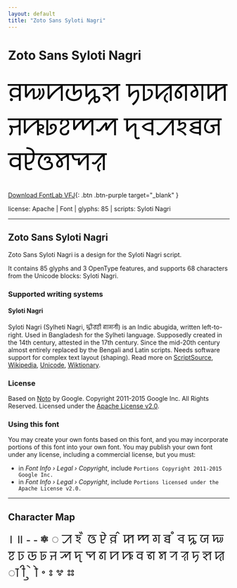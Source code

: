 ```yaml
---
layout: default
title: "Zoto Sans Syloti Nagri"
---
```


# Zoto Sans Syloti Nagri

<div contenteditable="true" style="font-family: 'Zoto Sans Syloti Nagri'; font-size: 4em; color:black; margin: 0.5em 0 0.5em 0; line-height: 1.4em;">
ꠅꠏꠙꠒꠍꠡ ꠠꠑꠢꠘꠉꠇ ꠔꠚꠓꠐꠈꠕ ꠖꠌꠀꠁꠊꠎ ꠛꠄꠃꠝꠗꠟ
</div>

[Download FontLab VFJ](https://downgit.github.io/#/home?url=https://github.com/fontlabcom/getgo-fonts/blob/main/getgo-fonts/apache/zotosans/zotosans-sylotinagri.ttf){: .btn .btn-purple target="_blank" }

license: Apache \| Font \| glyphs: 85 \| scripts: Syloti Nagri

---


## Zoto Sans Syloti Nagri

Zoto Sans Syloti Nagri is a design for the Syloti Nagri script.

It contains 85 glyphs and 3 OpenType features, and supports 68 characters from the Unicode blocks: Syloti Nagri.


### Supported writing systems


#### Syloti Nagri

Syloti Nagri (Sylheti Nagri, ꠍꠤꠟꠐꠤ ꠘꠣꠉꠞꠤ) is an Indic abugida, written left-to-right. Used in Bangladesh for the Sylheti language. Supposedly created in the 14th century, attested in the 17th century. Since the mid-20th century almost entirely replaced by the Bengali and Latin scripts. Needs software support for complex text layout (shaping). Read more on [ScriptSource](https://scriptsource.org/scr/Sylo), [Wikipedia](https://en.wikipedia.org/wiki/ISO_15924:Sylo), [Unicode](https://www.unicode.org/versions/Unicode13.0.0/ch15.pdf#G59104), [Wiktionary](https://en.wiktionary.org/wiki/Category:Syloti_Nagri_script).


### License

Based on [Noto](https://github.com/notofonts) by Google. Copyright 2011-2015 Google Inc. All Rights Reserved. Licensed under the [Apache License v2.0](https://www.apache.org/licenses/LICENSE-2.0.txt).

### Using this font

You may create your own fonts based on this font, and you may incorporate portions of this font into your own font. You may publish your own font under any license, including a commercial license, but you must:

- in _Font Info › Legal › Copyright_, include `Portions Copyright 2011-2015 Google Inc.`
- in _Font Info › Legal › Copyright_, include `Portions licensed under the Apache License v2.0.`


---

## Character Map

<div style="font-family: 'Zoto Sans Syloti Nagri'; font-size: 2em;">
। ॥ ‐ ‑ ⁕ ◌ ꠀ ꠁ ꠂ ꠃ ꠄ ꠅ ꠆ ꠇ ꠈ ꠉ ꠊ ꠋ ꠌ ꠍ ꠎ ꠏ ꠐ ꠑ ꠒ ꠓ ꠔ ꠕ ꠖ ꠗ ꠘ ꠙ ꠚ ꠛ ꠜ ꠝ ꠞ ꠟ ꠠ ꠡ ꠢ ꠣ ꠤ ꠥ ꠦ ꠧ ꠨ ꠩ ꠪ ꠫
</div>

